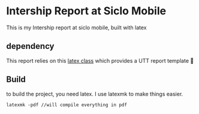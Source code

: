 # Intership Report at Siclo Mobile

This is my Intership report at siclo mobile, built with latex

## dependency

This report relies on this [latex class](https://github.com/PymZoR/utt-ST09-ST10) which provides a UTT report template :slightly_smiling_face:

## Build
to build the project, you need latex. I use latexmk to make things easier.

```
latexmk -pdf //will compile everything in pdf
```
